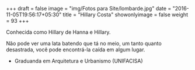 +++
draft = false
image = "img/Fotos para Site/lombarde.jpg"
date = "2016-11-05T19:56:17+05:30"
title = "Hillary Costa"
showonlyimage = false
weight = 93
+++

<!--more-->
Conhecida como Hillary de Hanna e Hillary.

Não pode ver uma lata batendo que tá no meio, um tanto quanto desastrada, você pode encontrá-la caída em algum lugar.

* Graduanda em Arquitetura e Urbanismo (UNIFACISA)

